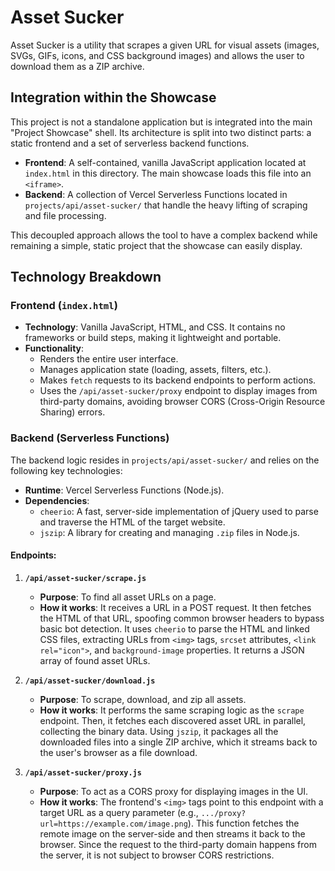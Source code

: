 # Asset Sucker

Asset Sucker is a utility that scrapes a given URL for visual assets (images, SVGs, GIFs, icons, and CSS background images) and allows the user to download them as a ZIP archive.

## Integration within the Showcase

This project is not a standalone application but is integrated into the main "Project Showcase" shell. Its architecture is split into two distinct parts: a static frontend and a set of serverless backend functions.

- **Frontend**: A self-contained, vanilla JavaScript application located at `index.html` in this directory. The main showcase loads this file into an `<iframe>`.
- **Backend**: A collection of Vercel Serverless Functions located in `projects/api/asset-sucker/` that handle the heavy lifting of scraping and file processing.

This decoupled approach allows the tool to have a complex backend while remaining a simple, static project that the showcase can easily display.

## Technology Breakdown

### Frontend (`index.html`)

- **Technology**: Vanilla JavaScript, HTML, and CSS. It contains no frameworks or build steps, making it lightweight and portable.
- **Functionality**:
  - Renders the entire user interface.
  - Manages application state (loading, assets, filters, etc.).
  - Makes `fetch` requests to its backend endpoints to perform actions.
  - Uses the `/api/asset-sucker/proxy` endpoint to display images from third-party domains, avoiding browser CORS (Cross-Origin Resource Sharing) errors.

### Backend (Serverless Functions)

The backend logic resides in `projects/api/asset-sucker/` and relies on the following key technologies:

- **Runtime**: Vercel Serverless Functions (Node.js).
- **Dependencies**:
  - `cheerio`: A fast, server-side implementation of jQuery used to parse and traverse the HTML of the target website.
  - `jszip`: A library for creating and managing `.zip` files in Node.js.

#### Endpoints:

1. **`/api/asset-sucker/scrape.js`**
   - **Purpose**: To find all asset URLs on a page.
   - **How it works**: It receives a URL in a POST request. It then fetches the HTML of that URL, spoofing common browser headers to bypass basic bot detection. It uses `cheerio` to parse the HTML and linked CSS files, extracting URLs from `<img>` tags, `srcset` attributes, `<link rel="icon">`, and `background-image` properties. It returns a JSON array of found asset URLs.

2. **`/api/asset-sucker/download.js`**
   - **Purpose**: To scrape, download, and zip all assets.
   - **How it works**: It performs the same scraping logic as the `scrape` endpoint. Then, it fetches each discovered asset URL in parallel, collecting the binary data. Using `jszip`, it packages all the downloaded files into a single ZIP archive, which it streams back to the user's browser as a file download.

3. **`/api/asset-sucker/proxy.js`**
   - **Purpose**: To act as a CORS proxy for displaying images in the UI.
   - **How it works**: The frontend's `<img>` tags point to this endpoint with a target URL as a query parameter (e.g., `.../proxy?url=https://example.com/image.png`). This function fetches the remote image on the server-side and then streams it back to the browser. Since the request to the third-party domain happens from the server, it is not subject to browser CORS restrictions.